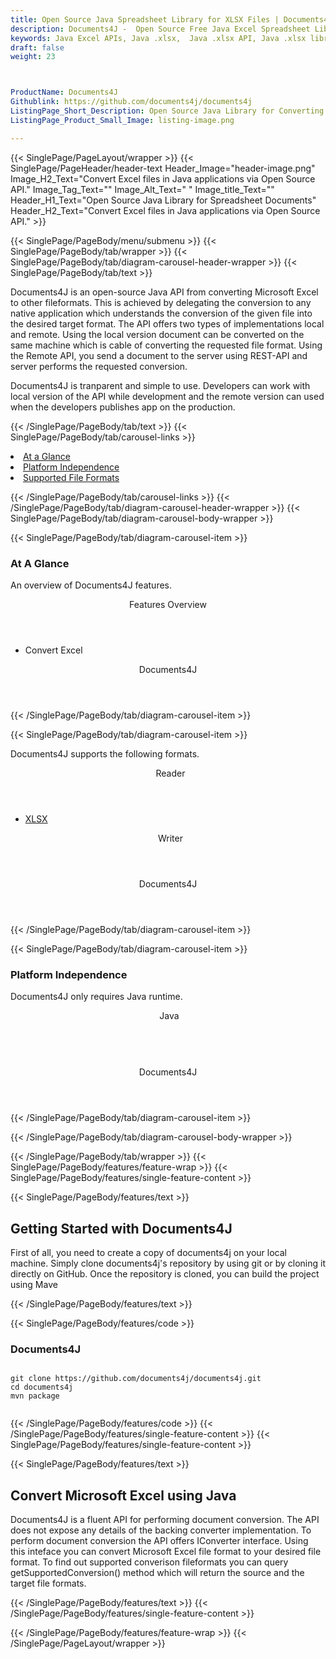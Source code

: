 ```yaml
---
title: Open Source Java Spreadsheet Library for XLSX Files | Documents4J
description: Documents4J -  Open Source Free Java Excel Spreadsheet Library. Read, write, edit & convert Microsoft Excel Spreadsheets via Java API.
keywords: Java Excel APIs, Java .xlsx,  Java .xlsx API, Java .xlsx library, Java Excel library, create  Excel spreadsheet, convert XLSX to CSV, add sheet to workbook, convert XLSX to HTML, add cells to sheet, Java Excel programming, modify Excel files, add chart to Excel files, Open Source Excel Library, Free Java Excel APIs, Open Source Java API for Excel, Open Source Spreadsheet APIs, Free, Open Source Excel Library,
draft: false
weight: 23



ProductName: Documents4J
Githublink: https://github.com/documents4j/documents4j
ListingPage_Short_Description: Open Source Java Library for Converting Microsoft Excel File Format.
ListingPage_Product_Small_Image: listing-image.png 

---
```


{{< SinglePage/PageLayout/wrapper >}}
{{< SinglePage/PageHeader/header-text
Header_Image="header-image.png"
Image_H2_Text="Convert Excel files in Java applications via Open Source API."
Image_Tag_Text=""
Image_Alt_Text=" "
Image_title_Text=""
Header_H1_Text="Open Source Java Library for Spreadsheet Documents"
Header_H2_Text="Convert Excel files in Java applications via Open Source API." >}}

{{< SinglePage/PageBody/menu/submenu >}}
{{< SinglePage/PageBody/tab/wrapper >}}
{{< SinglePage/PageBody/tab/diagram-carousel-header-wrapper >}}
{{< SinglePage/PageBody/tab/text >}}



<p>Documents4J is an open-source Java API from converting Microsoft Excel to other fileformats. This is achieved by delegating the conversion to any native application which understands the conversion of the given file into the desired target format. The API offers two types of implementations local and remote. Using the local version document can be converted on the same machine which is cable of converting the requested file format. Using the Remote API, you send a document to the server using REST-API and server performs the requested conversion.  </p>
<p>Documents4J is tranparent and simple to use. Developers can work with local version of the API while development and the remote version can used when the developers publishes app on the production.</p>

{{< /SinglePage/PageBody/tab/text >}}
{{< SinglePage/PageBody/tab/carousel-links >}}

<li data-target="#diagramcarousel" data-slide-to="0"><a href="#">At a Glance</a></li>
<li data-target="#diagramcarousel" data-slide-to="2"><a href="#">Platform Independence</a></li>
<li data-target="#diagramcarousel" data-slide-to="1"><a class="activetab" href="#">Supported File Formats</a></li>


{{< /SinglePage/PageBody/tab/carousel-links >}}
{{< /SinglePage/PageBody/tab/diagram-carousel-header-wrapper >}}
{{< SinglePage/PageBody/tab/diagram-carousel-body-wrapper >}}

{{< SinglePage/PageBody/tab/diagram-carousel-item >}}
<h3>At A Glance</h3>
<p>An overview of Documents4J features.</p>
<div class="diagram1 d1-poi">
<div class="d1-row">
<div class="d1-col d1-left"><header>Features Overview</header>
<ul>
<li>Convert Excel</li>
</ul>
</div>
</div>
<!--/row-->
<div class="d1-logo" style="border: none;"><header>Documents4J</header><footer><small></small></footer></div>
<!--/logo--></div>
<!--/diagram1-->
{{< /SinglePage/PageBody/tab/diagram-carousel-item >}}

{{< SinglePage/PageBody/tab/diagram-carousel-item >}}
<p>Documents4J supports the following formats.</p>
<div class="diagram1 d2  d1-poi">
<div class="d1-row">
<div class="d1-col d1-left"><header><i class="fa fa-arrows-v "> </i> Reader</header>
<ul>
<li><a href="https://wiki.fileformat.com/spreadsheet/xlsx/">XLSX</a></li>
</ul>
</div>
<!--/left-->
<div class="d1-col d1-right"><header><i class="fa  fa-long-arrow-down"> </i> Writer</header></div>
<!--/right--></div>
<!--/row-->
<div class="d1-logo" style="border: none;"><header>Documents4J</header><footer><small></small></footer></div>
<!--/logo--></div>
<!--/diagram2-->
{{< /SinglePage/PageBody/tab/diagram-carousel-item >}}

{{< SinglePage/PageBody/tab/diagram-carousel-item >}}
<h3>Platform Independence</h3>
<p>Documents4J only requires Java runtime.</p>
<div class="diagram1 d1-poi">
<div class="d1-row">
<div class="d1-col d1-left"><header><i class="fa fa-cubes"> </i>Java</header></div>
<!--/left-->
<div class="d1-col d1-right"> </div>
<!--/right--></div>
<!--/row-->
<div class="d1-logo" style="border: none;"><header>Documents4J</header><footer><small></small></footer></div>
<!--/logo--></div>
<!--/diagram2 -->
{{< /SinglePage/PageBody/tab/diagram-carousel-item >}}

{{< /SinglePage/PageBody/tab/diagram-carousel-body-wrapper >}}

{{< /SinglePage/PageBody/tab/wrapper >}}
{{< SinglePage/PageBody/features/feature-wrap >}}
{{< SinglePage/PageBody/features/single-feature-content >}}

{{< SinglePage/PageBody/features/text >}}
<h2 class="h2title">Getting Started with Documents4J</h2>
<p>First of all, you need to create a copy of documents4j on your local machine. Simply clone documents4j's repository by using git or by cloning it directly on GitHub. Once the repository is cloned, you can build the project using Mave</p>
{{< /SinglePage/PageBody/features/text >}}

{{< SinglePage/PageBody/features/code >}}
<h3>Documents4J</h3>
<pre><code class="html">
git clone https://github.com/documents4j/documents4j.git
cd documents4j
mvn package
                        </code></pre>


{{< /SinglePage/PageBody/features/code >}}
{{< /SinglePage/PageBody/features/single-feature-content >}}
{{< SinglePage/PageBody/features/single-feature-content >}}

{{< SinglePage/PageBody/features/text >}}
<h2 class="h2title">Convert Microsoft Excel using Java</h2>
<p>Documents4J is a fluent API for performing document conversion. The API does not expose any details of the backing converter implementation. To perform document conversion the API offers IConverter interface. Using this inteface you can convert Microsoft Excel file format to your desired file format. To find out supported converison fileformats you can query getSupportedConversion() method which will return the source and the target file formats.</p>

{{< /SinglePage/PageBody/features/text >}}
{{< /SinglePage/PageBody/features/single-feature-content >}}

{{< /SinglePage/PageBody/features/feature-wrap >}}
{{< /SinglePage/PageLayout/wrapper >}}
